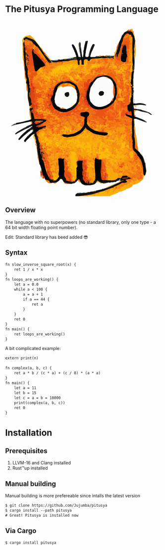 # The Pitusya Programming Language

<p align="center">
  <img src="dont-readme/PITUSYA.svg" alt="(=^･ω･^=)"/>
</p>


## Overview
The language with no superpowers (no standard library, only one type - a 64 bit width floating point number).

Edit: Standard library has beed added 😎

## Syntax
```pitusya
fn slow_inverse_square_root(x) {
    ret 1 / x * x
}
fn loops_are_working() {
    let a = 0.0
    while a < 100 {
        a = a + 1
        if a == 44 {
            ret a
        }
    }
    ret 0
}
fn main() {
    ret loops_are_working()
}
```

A bit complicated example:
```pitusya
extern print(n)

fn complex(a, b, c) {
    ret a * b / (c * a) + (c / 8) * (a * a)
}
fn main() {
    let a = 11
    let b = 15
    let c = a = b = 10000
    print(complex(a, b, c))
    ret 0
}
```

# Installation
## Prerequisites 
1. LLVM-16 and Clang installed
2. Rust™up installed

## Manual building
Manual building is more prefereable since intalls the latest version
```shell
$ git clone https://github.com/Jujumba/pitusya
$ cargo install --path pitusya
# Great! Pitusya is installed now 
```

## Via Cargo
```shell
$ cargo install pitusya
```